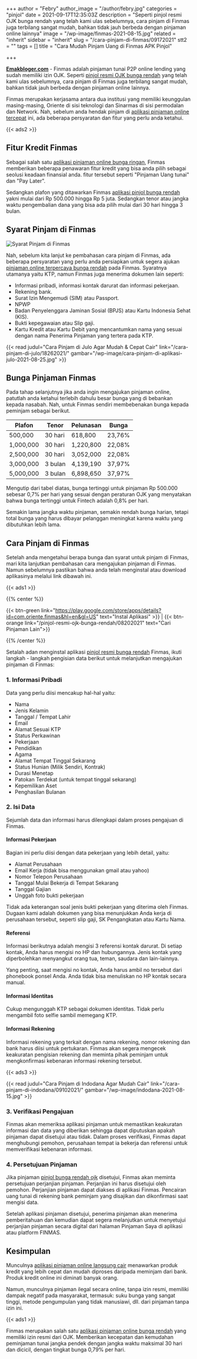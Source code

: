 +++
author = "Febry"
author_image = "/author/febry.jpg"
categories = "pinjol"
date = 2021-09-17T12:35:03Z
description = "Seperti pinjol resmi OJK bunga rendah yang telah kami ulas sebelumnya, cara pinjam di Finmas juga terbilang sangat mudah, bahkan tidak jauh berbeda dengan pinjaman online lainnya"
image = "/wp-image/finmas-2021-08-15.jpg"
related = "inherit"
sidebar = "inherit"
slug = "/cara-pinjam-di-finmas/09172021"
stt2 = ""
tags = []
title = "Cara Mudah Pinjam Uang di Finmas APK Pinjol"

+++

[**Emakbloger.com**](/) - Finmas adalah pinjaman tunai P2P online lending yang sudah memiliki izin OJK. Seperti [pinjol resmi OJK bunga rendah](https://www.emakbloger.com/pinjol-resmi-ojk-bunga-rendah/08202021/) yang telah kami ulas sebelumnya, cara pinjam di Finmas juga terbilang sangat mudah, bahkan tidak jauh berbeda dengan pinjaman online lainnya.

Finmas merupakan kerjasama antara dua institusi yang memiliki keunggulan masing-masing, Oriente di sisi teknologi dan Sinarmas di sisi permodalan dan Network. Nah, sebelum anda hendak pinjam di [aplikasi pinjaman online tercepat](https://www.emakbloger.com/aplikasi-pinjaman-online-tercepat/08212021/) ini, ada beberapa persyaratan dan fitur yang perlu anda ketahui.

{{< ads2 >}}

## Fitur Kredit Finmas

Sebagai salah satu [aplikasi pinjaman online bunga ringan](https://www.emakbloger.com/aplikasi-pinjaman-online-bunga-ringan/08192021/), Finmas memberikan beberapa penawaran fitur kredit yang bisa anda pilih sebagai seolusi keadaan finansial anda. fitur tersebut seperti "Pinjaman Uang tunai" dan "Pay Later".

Sedangkan plafon yang ditawarkan Finmas [aplikasi pinjol bunga rendah](https://www.emakbloger.com/aplikasi-pinjol-bunga-rendah/08172021/) yakni mulai dari Rp 500.000 hingga Rp 5 juta. Sedangkan tenor atau jangka waktu pengembalian dana yang bisa ada pilih mulai dari 30 hari hingga 3 bulan.

## Syarat Pinjam di Finmas

![Syarat Pinjam di Finmas](/wp-image/syarat-pinjam-di-finmas-2021-09-17.jpg "Syarat Pinjam di Finmas")

Nah, sebelum kita lanjut ke pembahasan cara pinjam di Finmas, ada beberapa persyaratan yang perlu anda persiapkan untuk segera ajukan [pinjaman online terpercaya bunga rendah](https://www.emakbloger.com/pinjaman-online-terpercaya-bunga-rendah/08162021/) pada Finmas. Syaratnya utamanya yaitu KTP, namun Finmas juga menerima dokumen lain seperti:

- Informasi pribadi, informasi kontak darurat dan informasi pekerjaan.
- Rekening bank.
- Surat Izin Mengemudi (SIM) atau Passport.
- NPWP
- Badan Penyelenggara Jaminan Sosial (BPJS) atau Kartu Indonesia Sehat (KIS).
- Bukti kepegawaian atau Slip gaji.
- Kartu Kredit atau Kartu Debit yang mencantumkan nama yang sesuai dengan nama Penerima Pinjaman yang tertera pada KTP.

{{< read judul="Cara Pinjam di Julo Agar Mudah & Cepat Cair" link="/cara-pinjam-di-julo/18262021/" gambar="/wp-image/cara-pinjam-di-aplikasi-julo-2021-08-25.jpg" >}}

## Bunga Pinjaman Finmas

Pada tahap selanjutnya jika anda ingin mengajukan pinjaman online, patutlah anda ketahui terlebih dahulu besar bunga yang di bebankan kepada nasabah. Nah, untuk Finmas sendiri membebenakan bunga kepada peminjam sebagai berikut.

| Plafon    | Tenor   | Pelunasan | Bunga  |
| --------- | ------- | --------- | ------ |
| 500,000   | 30 hari | 618,800   | 23,76% |
| 1,000,000 | 30 hari | 1,220,800 | 22,08% |
| 2,500,000 | 30 hari | 3,052,000 | 22,08% |
| 3,000,000 | 3 bulan | 4,139,190 | 37,97% |
| 5,000,000 | 3 bulan | 6,898,650 | 37,97% |

Mengutip dari tabel diatas, bunga tertinggi untuk pinjaman Rp 500.000 sebesar 0,7% per hari yang sesuai dengan peraturan OJK yang menyatakan bahwa bunga tertinggi untuk Fintech adalah 0,8% per hari.

Semakin lama jangka waktu pinjaman, semakin rendah bunga harian, tetapi total bunga yang harus dibayar pelanggan meningkat karena waktu yang dibutuhkan lebih lama.

## Cara Pinjam di Finmas

Setelah anda mengetahui berapa bunga dan syarat untuk pinjam di Finmas, mari kita lanjutkan pembahasan cara mengajukan pinjaman di Finmas. Namun sebelumnya pastikan bahwa anda telah menginstal atau download aplikasinya melalui link dibawah ini.

{{< ads1 >}}

{{% center %}}

{{< btn-green link="https://play.google.com/store/apps/details?id=com.oriente.finmas&hl=en&gl=US" text="Instal Aplikasi" >}} | {{< btn-orange link="/pinjol-resmi-ojk-bunga-rendah/08202021" text="Cari Pinjaman Lain">}}

{{% /center %}}

Setalah adan menginstal aplikasi [pinjol resmi bunga rendah](https://www.emakbloger.com/pinjol-resmi-bunga-rendah/08152021/) Finmas, ikuti langkah - langkah pengisian data berikut untuk melanjutkan mengajukan pinjaman di Finmas:

### 1. Informasi Pribadi

Data yang perlu diisi mencakup hal-hal yaitu:

- Nama
- Jenis Kelamin
- Tanggal / Tempat Lahir
- Email
- Alamat Sesuai KTP
- Status Perkawinan
- Pekerjaan
- Pendidikan
- Agama
- Alamat Tempat Tinggal Sekarang
- Status Hunian (Milik Sendiri, Kontrak)
- Durasi Menetap
- Patokan Terdekat (untuk tempat tinggal sekarang)
- Kepemilikan Aset
- Penghasilan Bulanan

### 2. Isi Data

Sejumlah data dan informasi harus dilengkapi dalam proses pengajuan di Finmas.

#### Informasi Pekerjaan

Bagian ini perlu diisi dengan data pekerjaan yang lebih detail, yaitu:

- Alamat Perusahaan
- Email Kerja (tidak bisa menggunakan gmail atau yahoo)
- Nomor Telepon Perusahaan
- Tanggal Mulai Bekerja di Tempat Sekarang
- Tanggal Gajian
- Unggah foto bukti pekerjaan

Tidak ada keterangan soal jenis bukti pekerjaan yang diterima oleh Finmas. Dugaan kami adalah dokumen yang bisa menunjukkan Anda kerja di perusahaan tersebut, seperti slip gaji, SK Pengangkatan atau Kartu Nama.

#### Referensi

Informasi berikutnya adalah mengisi 3 referensi kontak darurat. Di setiap kontak, Anda harus mengisi no HP dan hubungannya. Jenis kontak yang diperbolehkan menyangkut orang tua, teman, saudara dan lain-lainnya.

Yang penting, saat mengisi no kontak, Anda harus ambil no tersebut dari phonebook ponsel Anda. Anda tidak bisa menuliskan no HP kontak secara manual.

#### Informasi Identitas

Cukup mengunggah KTP sebagai dokumen identitas. Tidak perlu mengambil foto selfie sambil memegang KTP.

#### Informasi Rekening

Informasi rekening yang terkait dengan nama rekening, nomor rekening dan bank harus diisi untuk pertukaran. Finmas akan segera mengecek keakuratan pengisian rekening dan meminta pihak peminjam untuk mengkonfirmasi kebenaran informasi rekening tersebut.

{{< ads3 >}}

{{< read judul="Cara Pinjam di Indodana Agar Mudah Cair" link="/cara-pinjam-di-indodana/09102021/" gambar="/wp-image/indodana-2021-08-15.jpg" >}}

### 3. Verifikasi Pengajuan

Finmas akan memeriksa aplikasi pinjaman untuk memastikan keakuratan informasi dan data yang diberikan sehingga dapat diputuskan apakah pinjaman dapat disetujui atau tidak. Dalam proses verifikasi, Finmas dapat menghubungi pemohon, perusahaan tempat ia bekerja dan referensi untuk memverifikasi kebenaran informasi.

### 4. Persetujuan Pinjaman

Jika pinjaman [pinjol bunga rendah ojk](https://www.emakbloger.com/pinjol-bunga-rendah-ojk/08152021/) disetujui, Finmas akan meminta persetujuan perjanjian pinjaman. Perjanjian ini harus disetujui oleh pemohon. Perjanjian pinjaman dapat diakses di aplikasi Finmas. Pencairan uang tunai di rekening bank peminjam yang disajikan dan dikonfirmasi saat mengisi data.

Setelah aplikasi pinjaman disetujui, penerima pinjaman akan menerima pemberitahuan dan kemudian dapat segera melanjutkan untuk menyetujui perjanjian pinjaman secara digital dari halaman Pinjaman Saya di aplikasi atau platform FINMAS.

## Kesimpulan

Munculnya [aplikasi pinjaman online langsung cair](https://www.emakbloger.com/aplikasi-pinjaman-online-langsung-cair/08152021/) menawarkan produk kredit yang lebih cepat dan mudah diproses daripada meminjam dari bank. Produk kredit online ini diminati banyak orang.

Namun, munculnya pinjaman ilegal secara online, tanpa izin resmi, memiliki dampak negatif pada masyarakat, termasuk: suku bunga yang sangat tinggi, metode pengumpulan yang tidak manusiawi, dll. dari pinjaman tanpa izin ini.

{{< ads1 >}}

Finmas merupakan salah satu [aplikasi pinjaman online bunga rendah](https://www.emakbloger.com/aplikasi-pinjaman-online-bunga-rendah/08142021/) yang memiliki izin resmi dari OJK. Memberikan kecepatan dan kemudahan peminjaman tunai jangka pendek dengan jangka waktu maksimal 30 hari dan dicicil, dengan tingkat bunga 0,79% per hari.
